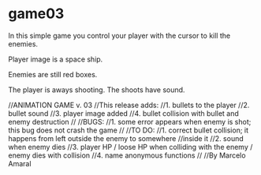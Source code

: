 # game03

In this simple game you control your player with the cursor to kill the enemies.

Player image is a space ship.

Enemies are still red boxes.

The player is aways shooting. The shoots have sound.

//ANIMATION GAME v. 03
//This release adds:
//1. bullets to the player
//2. bullet sound
//3. player image added
//4. bullet collision with bullet and enemy destruction
//
//BUGS:
//1. some error appears when enemy is shot; this bug does not crash the game
//
//TO DO:
//1. correct bullet collision; it happens from left outside the enemy to somewhere 
//inside it
//2. sound when enemy dies
//3. player HP / loose HP when colliding with the enemy / enemy dies with collision
//4. name anonymous functions
//
//By Marcelo Amaral
